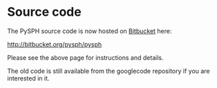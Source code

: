 # Source code #

The PySPH source code is now hosted on [Bitbucket](http://bitbucket.org) here:

http://bitbucket.org/pysph/pysph

Please see the above page for instructions and details.

The old code is still available from the googlecode repository if you are interested in it.